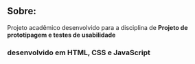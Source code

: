 <h2>Sobre: </h2>
<p>Projeto acadêmico desenvolvido para a disciplina de <b>Projeto de prototipagem e testes de usabilidade</b></p>

### desenvolvido em HTML, CSS e JavaScript
